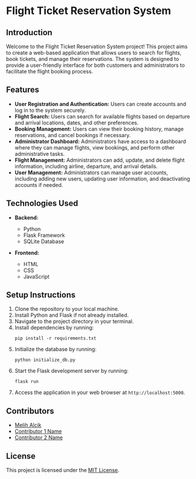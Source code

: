 # Flight Ticket Reservation System

## Introduction
Welcome to the Flight Ticket Reservation System project! This project aims to create a web-based application that allows users to search for flights, book tickets, and manage their reservations. The system is designed to provide a user-friendly interface for both customers and administrators to facilitate the flight booking process.

## Features
- **User Registration and Authentication:** Users can create accounts and log in to the system securely.
- **Flight Search:** Users can search for available flights based on departure and arrival locations, dates, and other preferences.
- **Booking Management:** Users can view their booking history, manage reservations, and cancel bookings if necessary.
- **Administrator Dashboard:** Administrators have access to a dashboard where they can manage flights, view bookings, and perform other administrative tasks.
- **Flight Management:** Administrators can add, update, and delete flight information, including airline, departure, and arrival details.
- **User Management:** Administrators can manage user accounts, including adding new users, updating user information, and deactivating accounts if needed.

## Technologies Used
- **Backend:**
  - Python
  - Flask Framework
  - SQLite Database

- **Frontend:**
  - HTML
  - CSS
  - JavaScript

## Setup Instructions
1. Clone the repository to your local machine.
2. Install Python and Flask if not already installed.
3. Navigate to the project directory in your terminal.
4. Install dependencies by running:
   ```
   pip install -r requirements.txt
   ```
5. Initialize the database by running:
   ```
   python initialize_db.py
   ```
6. Start the Flask development server by running:
   ```
   flask run
   ```
7. Access the application in your web browser at `http://localhost:5000`.

## Contributors
- [Melih Alcik](https://github.com/darthshadoww)
- [Contributor 1 Name](https://github.com/contributor1)
- [Contributor 2 Name](https://github.com/contributor2)

## License
This project is licensed under the [MIT License](LICENSE).

